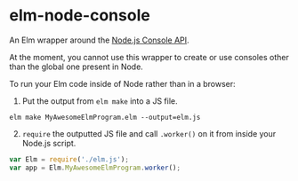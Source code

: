 # elm-node-console

An Elm wrapper around the [Node.js Console API](https://nodejs.org/api/console.html). 

At the moment, you cannot use this wrapper to create or use consoles other than the global one present in Node.

To run your Elm code inside of Node rather than in a browser:

1. Put the output from `elm make` into a JS file.
  ```
  elm make MyAwesomeElmProgram.elm --output=elm.js
  ```

2. `require` the outputted JS file and call `.worker()` on it from inside your Node.js script.
  ```javascript
  var Elm = require('./elm.js');
  var app = Elm.MyAwesomeElmProgram.worker();
  ```
